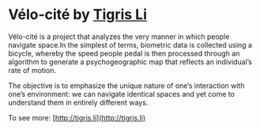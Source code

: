 # Vélo-cité by [Tigris Li](http://tigris.li)
Vélo-cité is a project that analyzes the very manner in which people navigate space.In the simplest of terms, biometric data is collected using a bicycle, whereby the speed people pedal is then processed through an algorithm to generate a psychogeographic map that reflects an individual’s rate of motion.

The objective is to emphasize the unique nature of one’s interaction with one’s environment: we can navigate identical spaces and yet come to understand them in entirely different ways.

To see more: [http://tigris.li](http://tigris.li)

